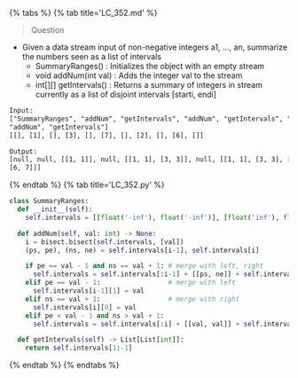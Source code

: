 {% tabs %}
{% tab title='LC_352.md' %}

> Question

* Given a data stream input of non-negative integers a1, ..., an, summarize the numbers seen as a list of intervals
  * SummaryRanges() : Initializes the object with an empty stream
  * void addNum(int val) : Adds the integer val to the stream
  * int[][] getIntervals() : Returns a summary of integers in stream currently as a list of disjoint intervals [starti, endi]

```txt
Input:
["SummaryRanges", "addNum", "getIntervals", "addNum", "getIntervals", "addNum", "getIntervals", "addNum", "getIntervals",\
"addNum", "getIntervals"]
[[], [1], [], [3], [], [7], [], [2], [], [6], []]

Output:
[null, null, [[1, 1]], null, [[1, 1], [3, 3]], null, [[1, 1], [3, 3], [7, 7]], null, [[1, 3], [7, 7]], null, [[1, 3],\
[6, 7]]]
```

{% endtab %}
{% tab title='LC_352.py' %}

```py
class SummaryRanges:
  def __init__(self):
    self.intervals = [[float('-inf'), float('-inf')], [float('inf'), float('inf')]]

  def addNum(self, val: int) -> None:
    i = bisect.bisect(self.intervals, [val])
    (ps, pe), (ns, ne) = self.intervals[i-1], self.intervals[i]

    if pe == val - 1 and ns == val + 1: # merge with left, right
      self.intervals = self.intervals[:i-1] + [[ps, ne]] + self.intervals[i+1:]
    elif pe == val - 1:                 # merge with left
      self.intervals[i-1][1] = val
    elif ns == val + 1:                 # merge with right
      self.intervals[i][0] = val
    elif pe < val - 1 and ns > val + 1:
      self.intervals = self.intervals[:i] + [[val, val]] + self.intervals[i:]

  def getIntervals(self) -> List[List[int]]:
    return self.intervals[1:-1]
```

{% endtab %}
{% endtabs %}
